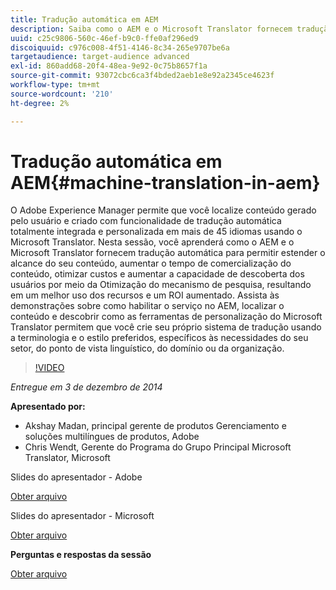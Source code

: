 ```yaml
---
title: Tradução automática em AEM
description: Saiba como o AEM e o Microsoft Translator fornecem tradução automática para permitir estender o alcance do seu conteúdo, aumentar o tempo de comercialização do conteúdo, otimizar custos e aumentar a capacidade de descoberta dos usuários por meio da Otimização do mecanismo de pesquisa, resultando em um melhor uso dos recursos e um maior ROI.
uuid: c25c9806-560c-46ef-b9c0-ffe0af296ed9
discoiquuid: c976c008-4f51-4146-8c34-265e9707be6a
targetaudience: target-audience advanced
exl-id: 860add68-20f4-48ea-9e92-0c75b8657f1a
source-git-commit: 93072cbc6ca3f4bded2aeb1e8e92a2345ce4623f
workflow-type: tm+mt
source-wordcount: '210'
ht-degree: 2%

---
```


# Tradução automática em AEM{#machine-translation-in-aem}

O Adobe Experience Manager permite que você localize conteúdo gerado pelo usuário e criado com funcionalidade de tradução automática totalmente integrada e personalizada em mais de 45 idiomas usando o Microsoft Translator. Nesta sessão, você aprenderá como o AEM e o Microsoft Translator fornecem tradução automática para permitir estender o alcance do seu conteúdo, aumentar o tempo de comercialização do conteúdo, otimizar custos e aumentar a capacidade de descoberta dos usuários por meio da Otimização do mecanismo de pesquisa, resultando em um melhor uso dos recursos e um ROI aumentado. Assista às demonstrações sobre como habilitar o serviço no AEM, localizar o conteúdo e descobrir como as ferramentas de personalização do Microsoft Translator permitem que você crie seu próprio sistema de tradução usando a terminologia e o estilo preferidos, específicos às necessidades do seu setor, do ponto de vista linguístico, do domínio ou da organização.

>[!VIDEO](https://video.tv.adobe.com/v/19383/?quality=9)

*Entregue em 3 de dezembro de 2014*

**Apresentado por:**

* Akshay Madan, principal gerente de produtos Gerenciamento e soluções multilíngues de produtos, Adobe
* Chris Wendt, Gerente do Programa do Grupo Principal Microsoft Translator, Microsoft

Slides do apresentador - Adobe

[Obter arquivo](assets/aem-gems-machine-translation-12-03-14.pdf)

Slides do apresentador - Microsoft

[Obter arquivo](assets/adobe-microsoft-gems-12-03-14.pdf)

**Perguntas e respostas da sessão**

[Obter arquivo](assets/q-a-machine-translation-12-3-14.pdf)
<!--
[Get back to the Overview](https://helpx.adobe.com/experience-manager/kt/eseminars/gems/aem-index.html)
-->
